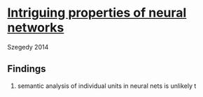 # [Intriguing properties of neural networks](https://arxiv.org/pdf/1312.6199.pdf) 
Szegedy 2014

## Findings
1. semantic analysis of individual units in neural nets is unlikely t
<!--stackedit_data:
eyJoaXN0b3J5IjpbLTExNTU3NDA2MF19
-->